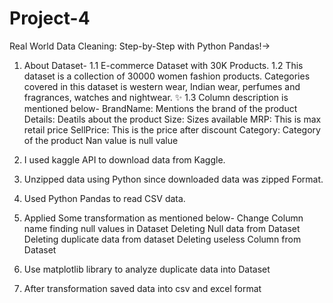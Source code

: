 # Project-4

Real World Data Cleaning: Step-by-Step with Python Pandas!->

1. About Dataset-
1.1 E-commerce Dataset with 30K Products.
1.2 This dataset is a collection of 30000 women fashion products. Categories covered in this dataset is western wear,
    Indian wear, perfumes and fragrances, watches and nightwear. ✨
1.3 Column description is mentioned below-
    BrandName: Mentions the brand of the product
    Details: Deatils about the product
    Size: Sizes available
    MRP: This is max retail price
    SellPrice: This is the price after discount
    Category: Category of the product
    Nan value is null value

2. I used kaggle API to download data from Kaggle.
3. Unzipped data using Python since downloaded data was zipped Format.
4. Used Python Pandas to read CSV data.
5. Applied Some transformation as mentioned below-
   Change Column name
   finding null values in Dataset
   Deleting Null data from Dataset
   Deleting duplicate data from dataset
   Deleting useless Column from Dataset

 6. Use matplotlib library to analyze duplicate data into Dataset
 7. After transformation saved data into csv and excel format   
   

   


